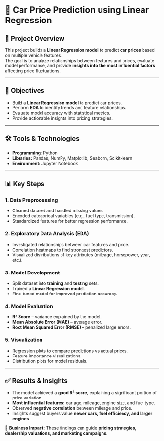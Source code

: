 # 🚗 Car Price Prediction using Linear Regression  

## 📌 Project Overview  
This project builds a **Linear Regression model** to predict **car prices** based on multiple vehicle features.  
The goal is to analyze relationships between features and prices, evaluate model performance, and provide **insights into the most influential factors** affecting price fluctuations.  

---

## 🎯 Objectives  
- Build a **Linear Regression model** to predict car prices.  
- Perform **EDA** to identify trends and feature relationships.  
- Evaluate model accuracy with statistical metrics.  
- Provide actionable insights into pricing strategies.  

---

## 🛠️ Tools & Technologies  
- **Programming:** Python  
- **Libraries:** Pandas, NumPy, Matplotlib, Seaborn, Scikit-learn  
- **Environment:** Jupyter Notebook  

---

## 📊 Key Steps  

### 1. Data Preprocessing  
- Cleaned dataset and handled missing values.  
- Encoded categorical variables (e.g., fuel type, transmission).  
- Standardized features for better regression performance.  

### 2. Exploratory Data Analysis (EDA)  
- Investigated relationships between car features and price.  
- Correlation heatmaps to find strongest predictors.  
- Visualized distributions of key attributes (mileage, horsepower, year, etc.).  

### 3. Model Development  
- Split dataset into **training** and **testing** sets.  
- Trained a **Linear Regression model**.  
- Fine-tuned model for improved prediction accuracy.  

### 4. Model Evaluation  
- **R² Score** – variance explained by the model.  
- **Mean Absolute Error (MAE)** – average error.  
- **Root Mean Squared Error (RMSE)** – penalized large errors.  

### 5. Visualization  
- Regression plots to compare predictions vs actual prices.  
- Feature importance visualizations.  
- Distribution plots for model residuals.  

---

## ✅ Results & Insights  
- The model achieved a **good R² score**, explaining a significant portion of price variation.  
- **Most influential features:** car age, mileage, engine size, and fuel type.  
- Observed **negative correlation** between mileage and price.  
- Insights suggest buyers value **newer cars, fuel efficiency, and larger engines**.  

📌 **Business Impact:** These findings can guide **pricing strategies, dealership valuations, and marketing campaigns**.  
